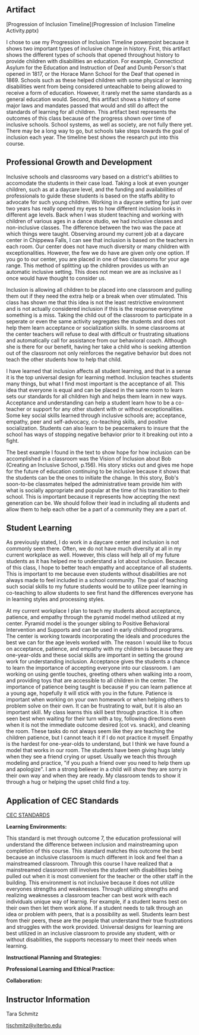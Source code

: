 ## Artifact

[Progression of Inclusion Timeline](Progression of Inclusion Timeline Activity.pptx) 

I chose to use my Progression of Inclusion Timeline powerpoint because it shows two important types of inclusive change in history. First, this artifact shows the different types of schools that opened throughout history to provide children with disabilities an education. For example, Connecticut Asylum for the Education and Instruction of Deaf and Dumb Person's that opened in 1817, or the Horace Mann School for the Deaf that opened in 1869. Schools such as these helped children with some physical or learning disabilities went from being considered unteachable to being allowed to receive a form of education. However, it rarely met the same standards as a general education would. Second, this artifact shows a history of some major laws and mandates passed that would and still do affect the standards of learning for all children. This artifact best represents the outcomes of this class because of the progress shown over time of inclusive schools. School systems, as well as society, are not fully there yet. There may be a long way to go, but schools take steps towards the goal of inclusion each year. The timeline best shows the research put into this course. 

## Professional Growth and Development

Inclusive schools and classrooms vary based on a district's abilities to accomodate the students in their case load. Taking a look at even younger children, such as at a daycare level, and the funding and availabilities of professionals to guide these students is based on the staffs ability to advocate for such young children. Working in a daycare setting for just over two years has really opened my eyes to how different inclusion looks in different age levels. Back when I was student teaching and working with children of various ages in a dance studio, we had inclusive classes and non-inclusive classes. The difference between the two was the pace at which things were taught. Observing around my current job at a daycare center in Chippewa Falls, I can see that inclusion is based on the teachers in each room. Our center does not have much diversity or many children with exceptionalities. However, the few we do have are given only one option. If you go to our center, you are placed in one of two classrooms for your age range. This method of splitting up the children provides us with an automatic inclusive setting. This does not mean we are as inclusive as I once would have thought to consider us. 

Inclusion is allowing all children to be placed into one classroom and pulling them out if they need the extra help or a break when over stimulated. This class has shown me that this idea is not the least restrictive environment and is not actually considered inclusion if this is the response everytime something is a miss. Taking the child out of the classroom to participate in a seperate or even the same activity segregates the students and does not help them learn acceptance or socialization skills. In some classrooms at the center teachers will refuse to deal with difficult or frustrating situations and automatically call for assistance from our behavioral coach. Although she is there for our benefit, having her take a child who is seeking attention out of the classroom not only reinforces the negative behavior but does not teach the other students how to help that child. 

I have learned that inclusion affects all student learning, and that in a sense it is the top universal design for learning method. Inclusion teaches students many things, but what I find most important is the acceptance of all. This idea that everyone is equal and can be placed in the same room to learn sets our standards for all children high and helps them learn in new ways. Acceptance and understanding can help a student learn how to be a co-teacher or support for any other student with or without exceptionalities. Some key social skills learned through inclusive schools are; acceptance, empathy, peer and self-advocacy, co-teaching skills, and positive socialization. Students can also learn to be peacemakers to insure that the school has ways of stopping negative behavior prior to it breaking out into a fight. 

The best example I found in the text to show hope for how inclusion can be accomplished in a classroom was the Vision of Inclusion about Bob (Creating an Inclusive School, p.156). His story sticks out and gives me hope for the future of education continuing to be inclusive because it shows that the students can be the ones to initiate the change. In this story, Bob's soon-to-be classmates helped the administrative team provide him with what is socially appropriate and popular at the time of his transition to their school. This is important because it represents how accepting the next generation can be. We should follow their lead in including all students and allow them to help each other be a part of a community they are a part of. 

## Student Learning

As previously stated, I do work in a daycare center and inclusion is not commonly seen there. Often, we do not have much diversity at all in my current workplace as well. However, this class will help all of my future students as it has helped me to understand a lot about inclusion. Because of this class, I hope to better teach empathy and acceptance of all students. This is important to me because even students without disabilities are not always made to feel included in a school community. The goal of teaching such social skills to my future students would be to utilize peer learning in co-teaching to allow students to see first hand the differences everyone has in learning styles and processing styles. 

At my current workplace I plan to teach my students about acceptance, patience, and empathy through the pyramid model method utilized at my center. Pyramid model is the younger sibling to Positive Behavioral Intervention and Supports and can be used in early childhood programs. The center is working towards incorporating the ideals and procedures the best we can for the age levels worked with. The reason I would like to focus on acceptance, patience, and empathy with my children is because they are one-year-olds and these social skills are important in setting the ground work for understanding inclusion. Acceptance gives the students a chance to learn the importance of accepting everyone into our classroom. I am working on using gentle touches, greeting others when walking into a room, and providing toys that are accessible to all children in the center. The importance of patience being taught is because if you can learn patience at a young age, hopefully it will stick with you in the future. Patience is important when working on your own homework or when helping others to problem solve on their own. It can be frustrating to wait, but it is also an important skill. My class learns this skill best through practice. It is often seen best when waiting for their turn with a toy, following directions even when it is not the immediate outcome desired (cot vs. snack), and cleaning the room. These tasks do not always seem like they are teaching the children patience, but I cannot teach it if I do not practice it myself. Empathy is the hardest for one-year-olds to understand, but I think we have found a model that works in our room. The students have been giving hugs lately when they see a friend crying or upset. Usually we teach this through modeling and practice, "if you push a friend over you need to help them up and apologize". I am a strong believer in a child will show they are sorry in their own way and when they are ready. My classroom tends to show it through a hug or helping the upset child find a toy. 

## Application of CEC Standards

[CEC STANDARDS](standards.md)

**Learning Environments:**

This standard is met through outcome 7, the education professional will understand the difference between inclusion and mainstreaming upon completion of this course. This standard matches this outcome the best because an inclusive classroom is much different in look and feel than a mainstreamed classroom. Through this course I have realized that a mainstreamed classroom still involves the student with disabilities being pulled out when it is most convenient for the teacher or the other staff in the building. This environment is not inclusive because it does not utilize everyones strengths and weaknesses. Through utilizing strengths and realizing weaknesses a classroom teacher can best work with each individuals unique way of learnig. For example, if a student learns best on their own then let them work alone. If a student needs to talk through an idea or problem with peers, that is a possibility as well. Students learn best from their peers, these are the people that understand their true frustrations and struggles with the work provided. Universal designs for learning are best utilized in an inclusive classroom to provide any student, with or without disabilities, the supports necessary to meet their needs when learning. 

**Instructional Planning and Strategies:**

**Professional Learning and Ethical Practice:**

**Collaboration:**

## Instructor Information

Tara Schmitz

[tjschmitz@viterbo.edu](tjschmitz@viterbo.edu)
